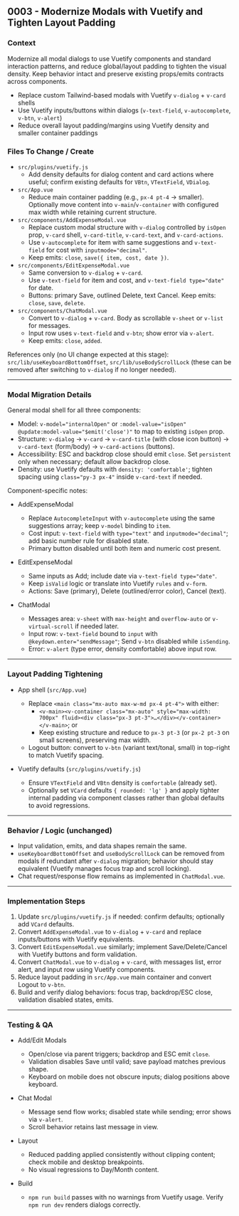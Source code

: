 ## 0003 - Modernize Modals with Vuetify and Tighten Layout Padding

### Context
Modernize all modal dialogs to use Vuetify components and standard interaction patterns, and reduce global/layout padding to tighten the visual density. Keep behavior intact and preserve existing props/emits contracts across components.

- Replace custom Tailwind-based modals with Vuetify `v-dialog` + `v-card` shells
- Use Vuetify inputs/buttons within dialogs (`v-text-field`, `v-autocomplete`, `v-btn`, `v-alert`)
- Reduce overall layout padding/margins using Vuetify density and smaller container paddings

### Files To Change / Create
- `src/plugins/vuetify.js`
  - Add density defaults for dialog content and card actions where useful; confirm existing defaults for `VBtn`, `VTextField`, `VDialog`.
- `src/App.vue`
  - Reduce main container padding (e.g., `px-4 pt-4` → smaller). Optionally move content into `v-main`/`v-container` with configured max width while retaining current structure.
- `src/components/AddExpenseModal.vue`
  - Replace custom modal structure with `v-dialog` controlled by `isOpen` prop, `v-card` shell, `v-card-title`, `v-card-text`, and `v-card-actions`.
  - Use `v-autocomplete` for item with same suggestions and `v-text-field` for cost with `inputmode="decimal"`.
  - Keep emits: `close`, `save({ item, cost, date })`.
- `src/components/EditExpenseModal.vue`
  - Same conversion to `v-dialog` + `v-card`.
  - Use `v-text-field` for item and cost, and `v-text-field type="date"` for date.
  - Buttons: primary Save, outlined Delete, text Cancel. Keep emits: `close`, `save`, `delete`.
- `src/components/ChatModal.vue`
  - Convert to `v-dialog` + `v-card`. Body as scrollable `v-sheet` or `v-list` for messages.
  - Input row uses `v-text-field` and `v-btn`; show error via `v-alert`.
  - Keep emits: `close`, `added`.

References only (no UI change expected at this stage): `src/lib/useKeyboardBottomOffset`, `src/lib/useBodyScrollLock` (these can be removed after switching to `v-dialog` if no longer needed).

---

### Modal Migration Details

General modal shell for all three components:

- Model: `v-model="internalOpen"` or `:model-value="isOpen" @update:model-value="$emit('close')"` to map to existing `isOpen` prop.
- Structure: `v-dialog` → `v-card` → `v-card-title` (with close icon button) → `v-card-text` (form/body) → `v-card-actions` (buttons).
- Accessibility: ESC and backdrop close should emit `close`. Set `persistent` only when necessary; default allow backdrop close.
- Density: use Vuetify defaults with `density: 'comfortable'`; tighten spacing using `class="py-3 px-4"` inside `v-card-text` if needed.

Component-specific notes:

- AddExpenseModal
  - Replace `AutocompleteInput` with `v-autocomplete` using the same suggestions array; keep `v-model` binding to `item`.
  - Cost input: `v-text-field` with `type="text"` and `inputmode="decimal"`; add basic number rule for disabled state.
  - Primary button disabled until both item and numeric cost present.

- EditExpenseModal
  - Same inputs as Add; include date via `v-text-field type="date"`.
  - Keep `isValid` logic or translate into Vuetify `rules` and `v-form`.
  - Actions: Save (primary), Delete (outlined/error color), Cancel (text).

- ChatModal
  - Messages area: `v-sheet` with `max-height` and `overflow-auto` or `v-virtual-scroll` if needed later.
  - Input row: `v-text-field` bound to `input` with `@keydown.enter="sendMessage"`; Send `v-btn` disabled while `isSending`.
  - Error: `v-alert` (type error, density comfortable) above input row.

---

### Layout Padding Tightening

- App shell (`src/App.vue`)
  - Replace `<main class="mx-auto max-w-md px-4 pt-4">` with either:
    - `<v-main><v-container class="mx-auto" style="max-width: 700px" fluid><div class="px-3 pt-3">…</div></v-container></v-main>`; or
    - Keep existing structure and reduce to `px-3 pt-3` (or `px-2 pt-3` on small screens), preserving max width.
  - Logout button: convert to `v-btn` (variant text/tonal, small) in top-right to match Vuetify spacing.

- Vuetify defaults (`src/plugins/vuetify.js`)
  - Ensure `VTextField` and `VBtn` density is `comfortable` (already set).
  - Optionally set `VCard` defaults `{ rounded: 'lg' }` and apply tighter internal padding via component classes rather than global defaults to avoid regressions.

---

### Behavior / Logic (unchanged)
- Input validation, emits, and data shapes remain the same.
- `useKeyboardBottomOffset` and `useBodyScrollLock` can be removed from modals if redundant after `v-dialog` migration; behavior should stay equivalent (Vuetify manages focus trap and scroll locking).
- Chat request/response flow remains as implemented in `ChatModal.vue`.

---

### Implementation Steps
1. Update `src/plugins/vuetify.js` if needed: confirm defaults; optionally add `VCard` defaults.
2. Convert `AddExpenseModal.vue` to `v-dialog` + `v-card` and replace inputs/buttons with Vuetify equivalents.
3. Convert `EditExpenseModal.vue` similarly; implement Save/Delete/Cancel with Vuetify buttons and form validation.
4. Convert `ChatModal.vue` to `v-dialog` + `v-card`, with messages list, error alert, and input row using Vuetify components.
5. Reduce layout padding in `src/App.vue` main container and convert Logout to `v-btn`.
6. Build and verify dialog behaviors: focus trap, backdrop/ESC close, validation disabled states, emits.

---

### Testing & QA
- Add/Edit Modals
  - Open/close via parent triggers; backdrop and ESC emit `close`.
  - Validation disables Save until valid; save payload matches previous shape.
  - Keyboard on mobile does not obscure inputs; dialog positions above keyboard.

- Chat Modal
  - Message send flow works; disabled state while sending; error shows via `v-alert`.
  - Scroll behavior retains last message in view.

- Layout
  - Reduced padding applied consistently without clipping content; check mobile and desktop breakpoints.
  - No visual regressions to Day/Month content.

- Build
  - `npm run build` passes with no warnings from Vuetify usage. Verify `npm run dev` renders dialogs correctly.

